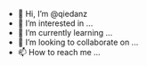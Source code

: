 - 👋 Hi, I’m @qiedanz
- 👀 I’m interested in ...
- 🌱 I’m currently learning ...
- 💞️ I’m looking to collaborate on ...
- 📫 How to reach me ...

<!---
qiedanz/qiedanz is a ✨ special ✨ repository because its `README.md` (this file) appears on your GitHub profile.
You can click the Preview link to take a look at your changes.
--->
